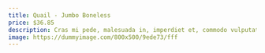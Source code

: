 ```yaml
---
title: Quail - Jumbo Boneless
price: $36.85
description: Cras mi pede, malesuada in, imperdiet et, commodo vulputate, justo. In blandit ultrices enim. Lorem ipsum dolor sit amet, consectetuer adipiscing elit.
image: https://dummyimage.com/800x500/9ede73/fff
---
```

